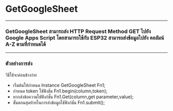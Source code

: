 # GetGoogleSheet
--------------
### GetGoogleSheet สามารถส่ง HTTP Request Method GET ไปยัง Google Apps Script โดยสามารถใช้กับ ESP32 สามารถส่งข้อมูลไปยัง คอลัมน์ A-Z ตามที่กำหนดได้
--------------
### ตัวอย่างการส่ง
วิธีใช้จะค่อนข้างง่าย
* เริ่มต้นให้กำหนด Instance GetGoogleSheet Fn1;
* กำหนด token ใช้ฟังชัน Fn1.begin(column,token);
* หากส่งข้อความใช่ฟังก์ชั้น Fn1.Get(column,get parameter,value);
* ขั้นตอนสุดท้ายในการส่งข้อมูลใช้ฟังก์ชัน Fn1.submit();